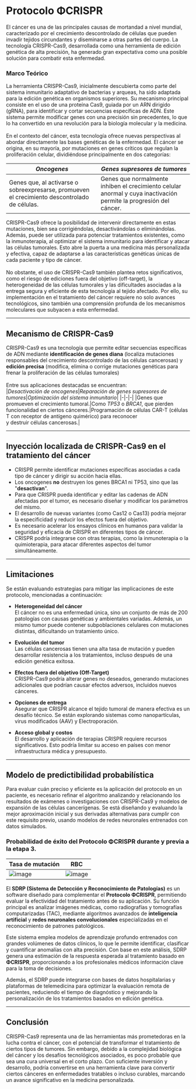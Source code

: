 # Protocolo ΦCRISPR
El cáncer es una de las principales causas de mortandad a nivel mundial, caracterizado por el crecimiento descontrolado de células que pueden invadir tejidos circundantes y diseminarse a otras partes del cuerpo. La tecnología CRISPR-Cas9, desarrollada como una herramienta de edición genética de alta precisión, ha generado gran expectativa como una posible solución para combatir esta enfermedad.

### Marco Teórico
La herramienta CRISPR-Cas9, inicialmente descubierta como parte del sistema inmunitario adaptativo de bacterias y arqueas, ha sido adaptada para la edición genética en organismos superiores. Su mecanismo principal consiste en el uso de una proteína Cas9, guiada por un ARN dirigido (gRNA), para identificar y cortar secuencias específicas de ADN. Este sistema permite modificar genes con una precisión sin precedentes, lo que lo ha convertido en una revolución para la biología molecular y la medicina.
<br><br>
En el contexto del cáncer, esta tecnología ofrece nuevas perspectivas al abordar directamente las bases genéticas de la enfermedad. El cáncer se origina, en su mayoría, por mutaciones en genes críticos que regulan la proliferación celular, dividiéndose principalmente en dos categorías:

|*Oncogenes*|*Genes supresores de tumores*|
|-|-|
|Genes que, al activarse o sobreexpresarse, promueven el crecimiento descontrolado de células.|Genes que normalmente inhiben el crecimiento celular anormal y cuya inactivación permite la progresión del cáncer.|

CRISPR-Cas9 ofrece la posibilidad de intervenir directamente en estas mutaciones, bien sea corrigiéndolas, desactivándolas o eliminándolas. Además, puede ser utilizada para potenciar tratamientos existentes, como la inmunoterapia, al optimizar el sistema inmunitario para identificar y atacar las células tumorales. Esto abre la puerta a una medicina más personalizada y efectiva, capaz de adaptarse a las características genéticas únicas de cada paciente y tipo de cáncer.
<br><br>
No obstante, el uso de CRISPR-Cas9 también plantea retos significativos, como el riesgo de ediciones fuera del objetivo (off-target), la heterogeneidad de las células tumorales y las dificultades asociadas a la entrega segura y eficiente de esta tecnología al tejido afectado. Por ello, su implementación en el tratamiento del cáncer requiere no solo avances tecnológicos, sino también una comprensión profunda de los mecanismos moleculares que subyacen a esta enfermedad.

---

## Mecanismo de CRISPR-Cas9
CRISPR-Cas9 es una tecnología que permite editar secuencias específicas de ADN mediante **identificación de genes diana** (localiza mutaciones responsables del crecimiento descontrolado de las células cancerosas) y **edición precisa** (modifica, elimina o corrige mutaciones genéticas para frenar la proliferación de las células tumorales)
<br><br>
Entre sus aplicaciones destacadas se encuentran:
<br>
|*Desactivación de oncogenes*|*Reparación de genes supresores de tumores*|*Optimización del sistema inmunitario*|
|-|-|-|
|Genes que promueven el crecimiento tumoral.|Como *TP53* o *BRCA1*, que pierden funcionalidad en ciertos cánceres.|Programación de células CAR-T (células T con receptor de antígeno quimérico) para reconocer<br>y destruir células cancerosas.|

---

## Inyección localizada de CRISPR-Cas9 en el tratamiento del cáncer
- CRISPR permite identificar mutaciones específicas asociadas a cada tipo de cáncer y dirigir su acción hacia ellas.
- Los oncogenes **no** destruyen los genes BRCA1 ni TP53, sino que las "**desactivan**".
- Para que CRISPR pueda identificar y editar las cadenas de ADN afectadas por el tumor, es necesario diseñar y modificar los parámetros del mismo.
- El desarrollo de nuevas variantes (como Cas12 o Cas13) podría mejorar la especificidad y reducir los efectos fuera del objetivo.
- Es necesario acelerar los ensayos clínicos en humanos para validar la seguridad y eficacia de CRISPR en diferentes tipos de cáncer.
- CRISPR podría integrarse con otras terapias, como la inmunoterapia o la quimioterapia, para atacar diferentes aspectos del tumor simultáneamente.

---

## Limitaciones
Se están evaluando estrategias para mitigar las implicaciones de este protocolo, mencionadas a continuación:

- **Heterogeneidad del cáncer**<br>
El cáncer no es una enfermedad única, sino un conjunto de más de 200 patologías con causas genéticas y ambientales variadas. Además, un mismo tumor puede contener subpoblaciones celulares con mutaciones distintas, dificultando un tratamiento único.

- **Evolución del tumor**<br>
Las células cancerosas tienen una alta tasa de mutación y pueden desarrollar resistencia a los tratamientos, incluso después de una edición genética exitosa.

- **Efectos fuera del objetivo (Off-Target)**<br>
CRISPR-Cas9 podría alterar genes no deseados, generando mutaciones adicionales que podrían causar efectos adversos, incluidos nuevos cánceres.

- **Opciones de entrega**<br>
Asegurar que CRISPR alcance el tejido tumoral de manera efectiva es un desafío técnico. Se están explorando sistemas como nanopartículas, virus modificados (AAV) y Electroporación.

- **Acceso global y costos**<br>
El desarrollo y aplicación de terapias CRISPR requiere recursos significativos. Esto podría limitar su acceso en países con menor infraestructura médica y presupuesto.

---

## Modelo de predictibilidad probabilística

Para evaluar cuán preciso y eficiente es la aplicación del protocolo en un paciente, es necesario refinar el algoritmo analizando y relacionando los resultados de exámenes o investigaciones con CRISPR-Cas9 y modelos de expansión de las células cancerígenas. Se está diseñando y evaluando la mejor aproximación inicial y sus derivadas alternativas para cumplir con este requisito previo, usando modelos de redes neuronales entrenados con datos simulados.

### Probabilidad de éxito del Protocolo ΦCRISPR durante y previa a la etapa 3.
|Tasa de mutación|RBC|
|-|-|
|![image](https://github.com/user-attachments/assets/be4422cc-ed8b-43b4-8752-6349a9b5a17e)|![image](https://github.com/user-attachments/assets/22b57ccc-6358-451f-b1b2-8e0b8aff1a23)|

El **SDRP (Sistema de Detección y Reconocimiento de Patologías)** es un software diseñado para complementar el **Protocolo ΦCRISPR**, permitiendo evaluar la efectividad del tratamiento antes de su aplicación. Su función principal es analizar imágenes médicas, como radiografías y tomografías computarizadas (TAC), mediante algoritmos avanzados de **inteligencia artificial** y **redes neuronales convolucionales** especializadas en el reconocimiento de patrones patológicos.  

Este sistema emplea modelos de aprendizaje profundo entrenados con grandes volúmenes de datos clínicos, lo que le permite identificar, clasificar y cuantificar anomalías con alta precisión. Con base en este análisis, SDRP genera una estimación de la respuesta esperada al tratamiento basado en **ΦCRISPR**, proporcionando a los profesionales médicos información clave para la toma de decisiones.  

Además, el SDRP puede integrarse con bases de datos hospitalarias y plataformas de telemedicina para optimizar la evaluación remota de pacientes, reduciendo el tiempo de diagnóstico y mejorando la personalización de los tratamientos basados en edición genética.

---

## Conclusión
CRISPR-Cas9 representa una de las herramientas más prometedoras en la lucha contra el cáncer, con el potencial de transformar el tratamiento de ciertos tipos de tumores. Sin embargo, debido a la complejidad biológica del cáncer y los desafíos tecnológicos asociados, es poco probable que sea una cura universal en el corto plazo. Con suficiente inversión y desarrollo, podría convertirse en una herramienta clave para convertir ciertos cánceres en enfermedades tratables o incluso curables, marcando un avance significativo en la medicina personalizada.
